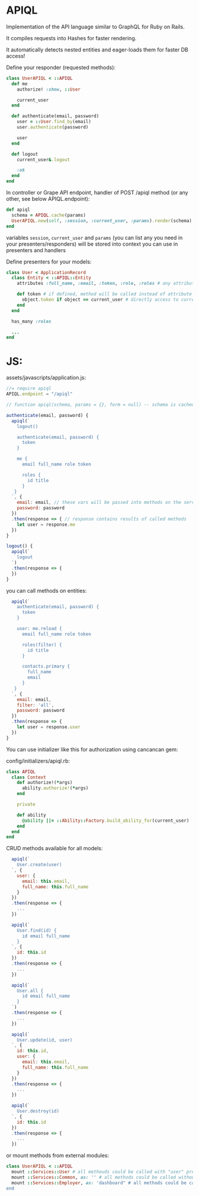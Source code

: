 # APIQL

Implementation of the API language similar to GraphQL for Ruby on Rails.

It compiles requests into Hashes for faster rendering.

It automatically detects nested entities and eager-loads them for faster DB access!

Define your responder (requested methods):

```ruby
class UserAPIQL < ::APIQL
  def me
    authorize! :show, ::User

    current_user
  end

  def authenticate(email, password)
    user = ::User.find_by(email)
    user.authenticate(password)

    user
  end

  def logout
    current_user&.logout

    :ok
  end
end

```
In controller or Grape API endpoint, handler of POST /apiql method (or any other, see below APIQL.endpoint):

```ruby
def apiql
  schema = APIQL.cache(params)
  UserAPIQL.new(self, :session, :current_user, :params).render(schema)
end

```
variables `session`, `current_user` and `params` (you can list any you need in your presenters/responders) will be stored into context you can use in presenters and handlers

Define presenters for your models:

```ruby
class User < ApplicationRecord
  class Entity < ::APIQL::Entity
    attributes :full_name, :email, :token, :role, :roles # any attributes, methods or associations

    def token # if defined, method will be called instead of attribute
      object.token if object == current_user # directly access to current_user from context
    end
  end

  has_many :roles

  ...
end

```
# JS:

assets/javascripts/application.js:

```javascript
//= require apiql
APIQL.endpoint = "/apiql"
```

```javascript
// function apiql(schema, params = {}, form = null) -- schema is cached, so entire request is passed only for first time, later - short hashes only

authenticate(email, password) {
  apiql(`
    logout()

    authenticate(email, password) {
      token
    }

    me {
      email full_name role token

      roles {
        id title
      }
   }
  `, {
    email: email, // these vars will be passed into methods on the server side
    password: password
  })
  .then(response => { // response contains results of called methods
    let user = response.me
  })
}

logout() {
  apiql(`
    logout
  `)
  .then(response => {
  })
}

```

you can call methods on entities:

```javascript
  apiql(`
    authenticate(email, password) {
      token
    }

    user: me.reload {
      email full_name role token

      roles(filter) {
        id title
      }

      contacts.primary {
        full_name
        email
      }
   }
  `, {
    email: email,
    filter: 'all',
    password: password
  })
  .then(response => {
    let user = response.user
  })
}
```

You can use initializer like this for authorization using cancancan gem:

config/initializers/apiql.rb:

```ruby
class APIQL
  class Context
    def authorize!(*args)
      ability.authorize!(*args)
    end

    private

    def ability
      @ability ||= ::Ability::Factory.build_ability_for(current_user)
    end
  end
end
```

CRUD methods available for all models:

```js
  apiql(`
    User.create(user)
  `, {
    user: {
      email: this.email,
      full_name: this.full_name
    }
  })
  .then(response => {
    ...
  })

  apiql(`
    User.find(id) {
      id email full_name
    }
  `, {
    id: this.id
  })
  .then(response => {
    ...
  })

  apiql(`
    User.all {
      id email full_name
    }
  `)
  .then(response => {
    ...
  })

  apiql(`
    User.update(id, user)
  `, {
    id: this.id,
    user: {
      email: this.email,
      full_name: this.full_name
    }
  })
  .then(response => {
    ...
  })

  apiql(`
    User.destroy(id)
  `, {
    id: this.id
  })
  .then(response => {
    ...
  })
```

or mount methods from external modules:

```ruby
class UserAPIQL < ::APIQL
  mount ::Services::User # all methouds could be called with "user" prefix like "user.logout()"
  mount ::Services::Common, as: '' # all methods could be called without prefixes
  mount ::Services::Employer, as: 'dashboard" # all methods could be called with specified prefix
end
```
